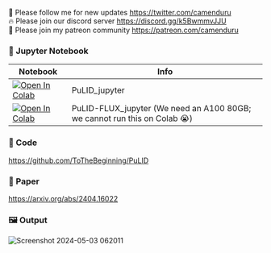 🐣 Please follow me for new updates https://twitter.com/camenduru <br />
🔥 Please join our discord server https://discord.gg/k5BwmmvJJU <br />
🥳 Please join my patreon community https://patreon.com/camenduru <br />

### 🍊 Jupyter Notebook

| Notebook | Info
| --- | --- |
[![Open In Colab](https://colab.research.google.com/assets/colab-badge.svg)](https://colab.research.google.com/github/camenduru/PuLID-jupyter/blob/main/PuLID_jupyter.ipynb) | PuLID_jupyter
[![Open In Colab](https://colab.research.google.com/assets/colab-badge.svg)](https://colab.research.google.com/github/camenduru/PuLID-jupyter/blob/main/PuLID-FLUX_jupyter.ipynb) | PuLID-FLUX_jupyter (We need an A100 80GB; we cannot run this on Colab 😭)

### 🧬 Code
https://github.com/ToTheBeginning/PuLID

### 📄 Paper
https://arxiv.org/abs/2404.16022

### 🖼 Output
![Screenshot 2024-05-03 062011](https://github.com/camenduru/PuLID-jupyter/assets/54370274/1a2ebc6f-e2af-4fc0-b935-ae22a6ee0b45)

